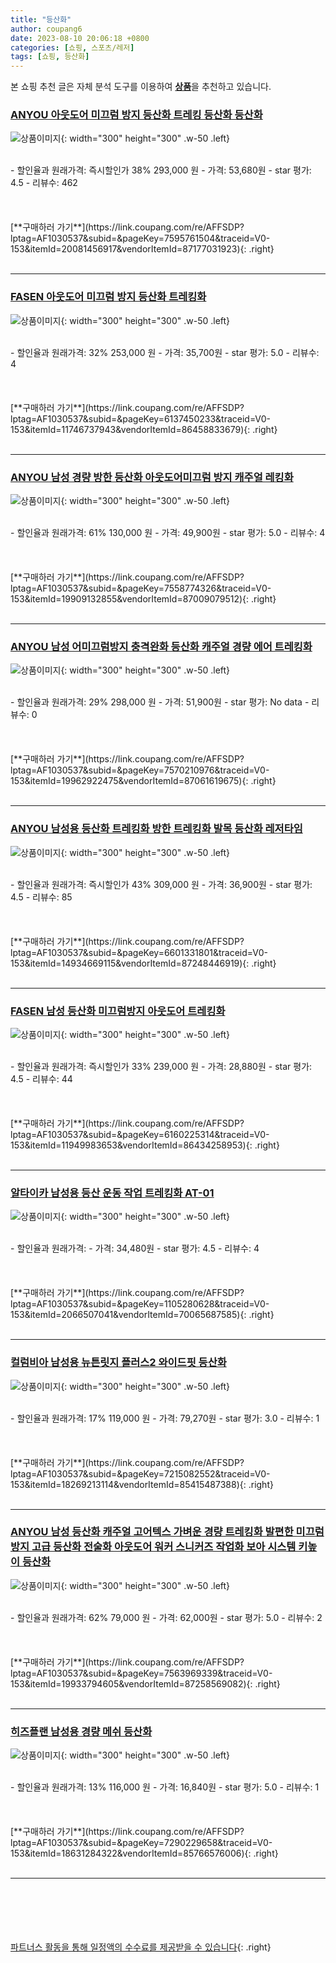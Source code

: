 ```yaml
---
title: "등산화"
author: coupang6
date: 2023-08-10 20:06:18 +0800
categories: [쇼핑, 스포츠/레저]
tags: [쇼핑, 등산화]
---
```


본 쇼핑 추천 글은 자체 분석 도구를 이용하여 [**상품**](https://link.coupang.com/a/bao1ui)을 추천하고 있습니다.

### [ANYOU 아웃도어 미끄럼 방지 등산화 트레킹 등산화 등산화](https://link.coupang.com/re/AFFSDP?lptag=AF1030537&subid=&pageKey=7595761504&traceid=V0-153&itemId=20081456917&vendorItemId=87177031923)

![상품이미지](https://thumbnail7.coupangcdn.com/thumbnails/remote/230x230ex/image/vendor_inventory/042d/1e83531b23a2f59c33ac0af0f5d1fcb2cfb7fec5afed29caa1a99be9158e.jpg){: width="300" height="300" .w-50 .left}


<br>
- 할인율과 원래가격: 즉시할인가 38%  293,000   원
- 가격: 53,680원
- star 평가: 4.5
- 리뷰수: 462
<br>
<br>
<br>
<br>
[**구매하러 가기**](https://link.coupang.com/re/AFFSDP?lptag=AF1030537&subid=&pageKey=7595761504&traceid=V0-153&itemId=20081456917&vendorItemId=87177031923){: .right}
<br>
<br>

---

### [FASEN 아웃도어 미끄럼 방지 등산화 트레킹화](https://link.coupang.com/re/AFFSDP?lptag=AF1030537&subid=&pageKey=6137450233&traceid=V0-153&itemId=11746737943&vendorItemId=86458833679)

![상품이미지](https://thumbnail6.coupangcdn.com/thumbnails/remote/230x230ex/image/vendor_inventory/30d9/fc7ac40e8cab15ccfc9fa34bbcb6e29fc93708f48358527a168167d42b1a.jpg){: width="300" height="300" .w-50 .left}


<br>
- 할인율과 원래가격: 32%  253,000   원
- 가격: 35,700원
- star 평가: 5.0
- 리뷰수: 4
<br>
<br>
<br>
<br>
[**구매하러 가기**](https://link.coupang.com/re/AFFSDP?lptag=AF1030537&subid=&pageKey=6137450233&traceid=V0-153&itemId=11746737943&vendorItemId=86458833679){: .right}
<br>
<br>

---

### [ANYOU 남성 경량 방한 등산화 아웃도어미끄럼 방지 캐주얼 레킹화](https://link.coupang.com/re/AFFSDP?lptag=AF1030537&subid=&pageKey=7558774326&traceid=V0-153&itemId=19909132855&vendorItemId=87009079512)

![상품이미지](https://thumbnail9.coupangcdn.com/thumbnails/remote/230x230ex/image/vendor_inventory/b8fc/94d327bd35c5a4e55c780b3a1e9529ed950d37b2704383d6c107c2149355.jpg){: width="300" height="300" .w-50 .left}


<br>
- 할인율과 원래가격: 61%  130,000   원
- 가격: 49,900원
- star 평가: 5.0
- 리뷰수: 4
<br>
<br>
<br>
<br>
[**구매하러 가기**](https://link.coupang.com/re/AFFSDP?lptag=AF1030537&subid=&pageKey=7558774326&traceid=V0-153&itemId=19909132855&vendorItemId=87009079512){: .right}
<br>
<br>

---

### [ANYOU 남성 어미끄럼방지 충격완화 등산화 캐주얼 경량 에어 트레킹화](https://link.coupang.com/re/AFFSDP?lptag=AF1030537&subid=&pageKey=7570210976&traceid=V0-153&itemId=19962922475&vendorItemId=87061619675)

![상품이미지](https://thumbnail7.coupangcdn.com/thumbnails/remote/230x230ex/image/vendor_inventory/1c99/8ec882097b4fd410f6df1da92063c8fff393f772843ab1087c1e5b09eac3.jpg){: width="300" height="300" .w-50 .left}


<br>
- 할인율과 원래가격: 29%  298,000   원
- 가격: 51,900원
- star 평가: No data
- 리뷰수: 0
<br>
<br>
<br>
<br>
[**구매하러 가기**](https://link.coupang.com/re/AFFSDP?lptag=AF1030537&subid=&pageKey=7570210976&traceid=V0-153&itemId=19962922475&vendorItemId=87061619675){: .right}
<br>
<br>

---

### [ANYOU 남성용 등산화 트레킹화 방한 트레킹화 발목 등산화 레저타임](https://link.coupang.com/re/AFFSDP?lptag=AF1030537&subid=&pageKey=6601331801&traceid=V0-153&itemId=14934669115&vendorItemId=87248446919)

![상품이미지](https://thumbnail8.coupangcdn.com/thumbnails/remote/230x230ex/image/vendor_inventory/102a/dbe03873c2fc3633a32e5a5a50654407cf624db264ed0e482fb155535b75.png){: width="300" height="300" .w-50 .left}


<br>
- 할인율과 원래가격: 즉시할인가 43%  309,000   원
- 가격: 36,900원
- star 평가: 4.5
- 리뷰수: 85
<br>
<br>
<br>
<br>
[**구매하러 가기**](https://link.coupang.com/re/AFFSDP?lptag=AF1030537&subid=&pageKey=6601331801&traceid=V0-153&itemId=14934669115&vendorItemId=87248446919){: .right}
<br>
<br>

---

### [FASEN 남성 등산화 미끄럼방지 아웃도어 트레킹화](https://link.coupang.com/re/AFFSDP?lptag=AF1030537&subid=&pageKey=6160225314&traceid=V0-153&itemId=11949983653&vendorItemId=86434258953)

![상품이미지](https://thumbnail8.coupangcdn.com/thumbnails/remote/230x230ex/image/vendor_inventory/5a98/e51892dedcbd2cb783082d1f1d230a2410bc3d5c03949b441944a963833f.jpg){: width="300" height="300" .w-50 .left}


<br>
- 할인율과 원래가격: 즉시할인가 33%  239,000   원
- 가격: 28,880원
- star 평가: 4.5
- 리뷰수: 44
<br>
<br>
<br>
<br>
[**구매하러 가기**](https://link.coupang.com/re/AFFSDP?lptag=AF1030537&subid=&pageKey=6160225314&traceid=V0-153&itemId=11949983653&vendorItemId=86434258953){: .right}
<br>
<br>

---

### [알타이카 남성용 등산 운동 작업 트레킹화 AT-01](https://link.coupang.com/re/AFFSDP?lptag=AF1030537&subid=&pageKey=1105280628&traceid=V0-153&itemId=2066507041&vendorItemId=70065687585)

![상품이미지](https://thumbnail9.coupangcdn.com/thumbnails/remote/230x230ex/image/retail/images/3724763345733577-799bf3a4-c277-4821-8e09-57c7356b1626.jpg){: width="300" height="300" .w-50 .left}


<br>
- 할인율과 원래가격: 
- 가격: 34,480원
- star 평가: 4.5
- 리뷰수: 4
<br>
<br>
<br>
<br>
[**구매하러 가기**](https://link.coupang.com/re/AFFSDP?lptag=AF1030537&subid=&pageKey=1105280628&traceid=V0-153&itemId=2066507041&vendorItemId=70065687585){: .right}
<br>
<br>

---

### [컬럼비아 남성용 뉴튼릿지 플러스2 와이드핏 등산화](https://link.coupang.com/re/AFFSDP?lptag=AF1030537&subid=&pageKey=7215082552&traceid=V0-153&itemId=18269213114&vendorItemId=85415487388)

![상품이미지](https://thumbnail6.coupangcdn.com/thumbnails/remote/230x230ex/image/retail/images/2023/03/22/18/9/a43b4d45-8ad6-4b4e-b038-5da9777cb962.jpg){: width="300" height="300" .w-50 .left}


<br>
- 할인율과 원래가격: 17%  119,000   원
- 가격: 79,270원
- star 평가: 3.0
- 리뷰수: 1
<br>
<br>
<br>
<br>
[**구매하러 가기**](https://link.coupang.com/re/AFFSDP?lptag=AF1030537&subid=&pageKey=7215082552&traceid=V0-153&itemId=18269213114&vendorItemId=85415487388){: .right}
<br>
<br>

---

### [ANYOU 남성 등산화 캐주얼 고어텍스 가벼운 경량 트레킹화 발편한 미끄럼 방지 고급 등산화 전술화 아웃도어 워커 스니커즈 작업화 보아 시스템 키높이 등산화](https://link.coupang.com/re/AFFSDP?lptag=AF1030537&subid=&pageKey=7563969339&traceid=V0-153&itemId=19933794605&vendorItemId=87258569082)

![상품이미지](https://thumbnail7.coupangcdn.com/thumbnails/remote/230x230ex/image/vendor_inventory/bebc/230c10fe41fc2536da24d540c675fad07bda051f62e34f894b2c53952d9e.jpg){: width="300" height="300" .w-50 .left}


<br>
- 할인율과 원래가격: 62%  79,000   원
- 가격: 62,000원
- star 평가: 5.0
- 리뷰수: 2
<br>
<br>
<br>
<br>
[**구매하러 가기**](https://link.coupang.com/re/AFFSDP?lptag=AF1030537&subid=&pageKey=7563969339&traceid=V0-153&itemId=19933794605&vendorItemId=87258569082){: .right}
<br>
<br>

---

### [히즈플랜 남성용 경량 메쉬 등산화](https://link.coupang.com/re/AFFSDP?lptag=AF1030537&subid=&pageKey=7290229658&traceid=V0-153&itemId=18631284322&vendorItemId=85766576006)

![상품이미지](https://thumbnail8.coupangcdn.com/thumbnails/remote/230x230ex/image/retail/images/2023/04/24/15/8/2c8ce03f-1070-4342-9ff4-157fa8a8b23e.jpg){: width="300" height="300" .w-50 .left}


<br>
- 할인율과 원래가격: 13%  116,000   원
- 가격: 16,840원
- star 평가: 5.0
- 리뷰수: 1
<br>
<br>
<br>
<br>
[**구매하러 가기**](https://link.coupang.com/re/AFFSDP?lptag=AF1030537&subid=&pageKey=7290229658&traceid=V0-153&itemId=18631284322&vendorItemId=85766576006){: .right}
<br>
<br>

---
<br><br><br><br><br> [파트너스 활동을 통해 일정액의 수수료를 제공받을 수 있습니다](https://link.coupang.com/a/bao1ui){: .right}